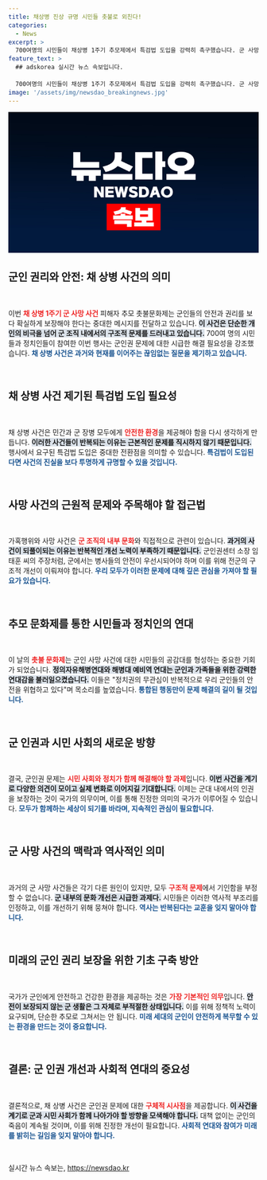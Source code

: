 ```yaml
---
title: 채상병 진상 규명 시민들 촛불로 외친다!
categories:
  - News
excerpt: >
  700여명의 시민들이 채상병 1주기 추모제에서 특검법 도입을 강력히 촉구했습니다. 군 사망 사건의 진상 규명 및 책임자 처벌을 요구하는 이들의 목소리는 더욱 커지고 있습니다.
feature_text: >
  ## adskorea 실시간 뉴스 속보입니다.

  700여명의 시민들이 채상병 1주기 추모제에서 특검법 도입을 강력히 촉구했습니다. 군 사망 사건의 진상 규명 및 책임자 처벌을 요구하는 이들의 목소리는 더욱 커지고 있습니다.
image: '/assets/img/newsdao_breakingnews.jpg'
---
```


<p><img src="/assets/img/newsdao_breakingnews.jpg" alt="adskorea 속보" /></p>

<h2 data-ke-size="size26">군인 권리와 안전: 채 상병 사건의 의미</h2>

<p data-ke-size="size16">&nbsp;</p>

<p>이번 <b><span style="color: #ee2323;">채 상병 1주기 군 사망 사건</span></b> 피해자 추모 촛불문화제는 군인들의 안전과 권리를 보다 확실하게 보장해야 한다는 중대한 메시지를 전달하고 있습니다. <b><span style="background-color: #21538527;">이 사건은 단순한 개인의 비극을 넘어 군 조직 내에서의 구조적 문제를 드러내고 있습니다.</span></b> 700여 명의 시민들과 정치인들이 참여한 이번 행사는 군인권 문제에 대한 시급한 해결 필요성을 강조했습니다. <b><span style="color: #1a5490;">채 상병 사건은 과거와 현재를 이어주는 끊임없는 질문을 제기하고 있습니다.</span></b></p>

<p data-ke-size="size16">&nbsp;</p>

<h2 data-ke-size="size26">채 상병 사건 제기된 특검법 도입 필요성</h2>

<p data-ke-size="size16">&nbsp;</p>

<p>채 상병 사건은 민간과 군 장병 모두에게 <b><span style="color: #ee2323;">안전한 환경</span></b>을 제공해야 함을 다시 생각하게 만듭니다. <b><span style="background-color: #21538527;">이러한 사건들이 반복되는 이유는 근본적인 문제를 직시하지 않기 때문입니다.</span></b> 행사에서 요구된 특검법 도입은 중대한 전환점을 의미할 수 있습니다. <b><span style="color: #1a5490;">특검법이 도입된다면 사건의 진실을 보다 투명하게 규명할 수 있을 것입니다.</span></b></p>

<p data-ke-size="size16">&nbsp;</p>

<h2 data-ke-size="size26">사망 사건의 근원적 문제와 주목해야 할 접근법</h2>

<p data-ke-size="size16">&nbsp;</p>

<p>가혹행위와 사망 사건은 <b><span style="color: #ee2323;">군 조직의 내부 문화</span></b>와 직접적으로 관련이 있습니다. <b><span style="background-color: #21538527;">과거의 사건이 되풀이되는 이유는 반복적인 개선 노력이 부족하기 때문입니다.</span></b> 군인권센터 소장 임태훈 씨의 주장처럼, 군에서는 병사들의 안전이 우선시되어야 하며 이를 위해 전군의 구조적 개선이 이뤄져야 합니다. <b><span style="color: #1a5490;">우리 모두가 이러한 문제에 대해 깊은 관심을 가져야 할 필요가 있습니다.</span></b></p>

<p data-ke-size="size16">&nbsp;</p>

<h2 data-ke-size="size26">추모 문화제를 통한 시민들과 정치인의 연대</h2>

<p data-ke-size="size16">&nbsp;</p>

<p>이 날의 <b><span style="color: #ee2323;">촛불 문화제</span></b>는 군인 사망 사건에 대한 시민들의 공감대를 형성하는 중요한 기회가 되었습니다. <b><span style="background-color: #21538527;">정의자유해병연대와 해병대 예비역 연대는 군인과 가족들을 위한 강력한 연대감을 불러일으켰습니다.</span></b> 이들은 "정치권의 무관심이 반복적으로 우리 군인들의 안전을 위협하고 있다"며 목소리를 높였습니다. <b><span style="color: #1a5490;">통합된 행동만이 문제 해결의 길이 될 것입니다.</span></b></p>

<p data-ke-size="size16">&nbsp;</p>

<h2 data-ke-size="size26">군 인권과 시민 사회의 새로운 방향</h2>

<p data-ke-size="size16">&nbsp;</p>

<p>결국, 군인권 문제는 <b><span style="color: #ee2323;">시민 사회와 정치가 함께 해결해야 할 과제</span></b>입니다. <b><span style="background-color: #21538527;">이번 사건을 계기로 다양한 의견이 모이고 실제 변화로 이어지길 기대합니다.</span></b> 이제는 군대 내에서의 인권을 보장하는 것이 국가의 의무이며, 이를 통해 진정한 의미의 국가가 이루어질 수 있습니다. <b><span style="color: #1a5490;">모두가 함께하는 세상이 되기를 바라며, 지속적인 관심이 필요합니다.</span></b></p>

<p data-ke-size="size16">&nbsp;</p>

<h2 data-ke-size="size26">군 사망 사건의 맥락과 역사적인 의미</h2>

<p data-ke-size="size16">&nbsp;</p>

<p>과거의 군 사망 사건들은 각기 다른 원인이 있지만, 모두 <b><span style="color: #ee2323;">구조적 문제</span></b>에서 기인함을 부정할 수 없습니다. <b><span style="background-color: #21538527;">군 내부의 문화 개선은 시급한 과제다.</span></b> 시민들은 이러한 역사적 부조리를 인정하고, 이를 개선하기 위해 뭉쳐야 합니다. <b><span style="color: #1a5490;">역사는 반복된다는 교훈을 잊지 말아야 합니다.</span></b></p>

<p data-ke-size="size16">&nbsp;</p>

<h2 data-ke-size="size26">미래의 군인 권리 보장을 위한 기초 구축 방안</h2>

<p data-ke-size="size16">&nbsp;</p>

<p>국가가 군인에게 안전하고 건강한 환경을 제공하는 것은 <b><span style="color: #ee2323;">가장 기본적인 의무</span></b>입니다. <b><span style="background-color: #21538527;">안전이 보장되지 않는 군 생활은 그 자체로 부적절한 상태입니다.</span></b> 이를 위해 정책적 노력이 요구되며, 단순한 추모로 그쳐서는 안 됩니다. <b><span style="color: #1a5490;">미래 세대의 군인이 안전하게 복무할 수 있는 환경을 만드는 것이 중요합니다.</span></b></p>

<p data-ke-size="size16">&nbsp;</p>

<h2 data-ke-size="size26">결론: 군 인권 개선과 사회적 연대의 중요성</h2>

<p data-ke-size="size16">&nbsp;</p>

<p>결론적으로, 채 상병 사건은 군인권 문제에 대한 <b><span style="color: #ee2323;">구체적 시사점</span></b>을 제공합니다. <b><span style="background-color: #21538527;">이 사건을 계기로 군과 시민 사회가 함께 나아가야 할 방향을 모색해야 합니다.</span></b> 대책 없이는 군인의 죽음이 계속될 것이며, 이를 위해 진정한 개선이 필요합니다. <b><span style="color: #1a5490;">사회적 연대와 참여가 미래를 밝히는 길임을 잊지 말아야 합니다.</span></b></p>

<p data-ke-size="size16">&nbsp;</p>
실시간 뉴스 속보는, <a href="https://newsdao.kr" rel="dofollow">https://newsdao.kr</a>


